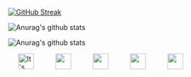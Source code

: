 [![GitHub Streak](https://streak-stats.demolab.com/?user=rodigu&theme=gruvbox)](https://git.io/streak-stats)

![Anurag's github stats](https://github-readme-stats.vercel.app/api/top-langs/?username=rodigu&theme=gruvbox&layout=compact&size_weight=0&count_weight=1&card_width=400)

![Anurag's github stats](https://github-readme-stats.vercel.app/api?username=rodigu&theme=gruvbox&show_icons=true)


<p float="left">
  <a href="https://tamanotchi.world/11080c"><img src="https://tamanotchi.world/i2/11080" alt="It's tamaNOTchi! Click to feed!" width="32" hspace="20"/></a>
  <a href="https://openprocessing.org/user/219598"><img src="https://openprocessing.org/assets/img/logo/logo_36x30_color@2x.png" width="32" hspace="20"/></a>
  <a href="https://www.linkedin.com/in/rodrigohmorais/"><img src="https://upload.wikimedia.org/wikipedia/commons/thumb/c/ce/Linkedin_circle.svg/640px-Linkedin_circle.svg.png" width="32" hspace="20"/></a>
  <a href="https://tic80.com/dev?id=5531"><img src="https://upload.wikimedia.org/wikipedia/commons/thumb/a/ae/TIC-80_Icon.png/640px-TIC-80_Icon.png" width="32" hspace="20"></a>
  <a href="https://rmorais.itch.io"><img src="https://static.itch.io/images/itchio-textless-white.svg" width="32" hspace="20"></a>
</p>
